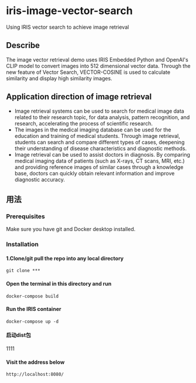 # iris-image-vector-search
Using IRIS vector search to achieve image retrieval
## Describe 
The image vector retrieval demo uses IRIS Embedded Python and OpenAI's CLIP model to convert images into 512 dimensional vector data. Through the new feature of Vector Search, VECTOR-COSINE is used to calculate similarity and display high similarity images.
## Application direction of image retrieval  
- Image retrieval systems can be used to search for medical image data related to their research topic, for data analysis, pattern recognition, and research, accelerating the process of scientific research.
- The images in the medical imaging database can be used for the education and training of medical students. Through image retrieval, students can search and compare different types of cases, deepening their understanding of disease characteristics and diagnostic methods.
- Image retrieval can be used to assist doctors in diagnosis. By comparing medical imaging data of patients (such as X-rays, CT scans, MRI, etc.) and providing reference images of similar cases through a knowledge base, doctors can quickly obtain relevant information and improve diagnostic accuracy.

## 用法

### Prerequisites
Make sure you have git and Docker desktop installed.
### Installation
#### 1.Clone/git pull the repo into any local directory
```
git clone ***
```  
#### Open the terminal in this directory and run

```
docker-compose build
```
#### Run the IRIS container 

```
docker-compose up -d
```
   
#### 启动dist包
1111

#### Visit the address below
```
http://localhost:8080/
```